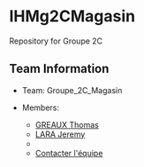 # IHMg2CMagasin
Repository for Groupe 2C

## Team Information
  * Team: Groupe_2C_Magasin

  * Members:
    *  [GREAUX Thomas](mailto:thomas.greaux@etu.unice.fr)
    *  [LARA Jeremy](mailto:jeremy.lara@etu.unice.fr)
	*
	* [Contacter l'équipe](mailto:thomas.greaux@etu.unice.fr&to=jeremy.lara@etu.unice.fr)